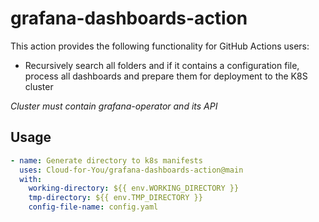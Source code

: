 # grafana-dashboards-action

This action provides the following functionality for GitHub Actions users:
- Recursively search all folders and if it contains a configuration file, process all dashboards and prepare them for deployment to the K8S cluster

*Cluster must contain grafana-operator and its API*

## Usage
```yaml
- name: Generate directory to k8s manifests
  uses: Cloud-for-You/grafana-dashboards-action@main
  with:
    working-directory: ${{ env.WORKING_DIRECTORY }}
    tmp-directory: ${{ env.TMP_DIRECTORY }}
    config-file-name: config.yaml
```


